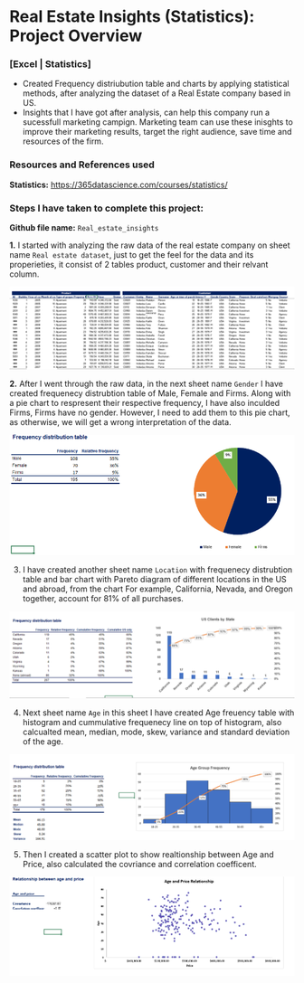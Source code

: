 # Real Estate Insights (Statistics): Project Overview
### [Excel | Statistics]
* Created Frequency distriubution table and charts by applying statistical methods, after analyzing the dataset of a Real Estate company based in US.
* Insights that I have got after analysis, can help this company run a sucessfull marketing campign. Marketing team can use these inisghts to improve their marketing results, target the right audience, save time and resources of the firm. 

### Resources and References used
**Statistics:** https://365datascience.com/courses/statistics/

### Steps I have taken to complete this project:
**Github file name:** `Real_estate_insights`

**1.** I started with analyzing the raw data of the real estate company on sheet name `Real estate dataset`, just to get the feel for the data and its properieties, it consist of 2 tables product, customer and their relvant column.

![](https://github.com/Inder-rana/course_projects/blob/main/Statistics_real_estate/image_dataset.PNG)

**2.** After I went through the raw data, in the next sheet name `Gender` I have created frequenecy distrubtion table of Male, Female and Firms. Along with a pie chart to respresent their respective frequency, I have also inculded Firms, Firms have no gender. However, I need to add them to this pie chart, as otherwise, we will get a wrong interpretation of the data.

![](https://github.com/Inder-rana/course_projects/blob/main/Statistics_real_estate/Image_gender_frequency.PNG)

3. I have created another sheet name `Location` with frequenecy distrubtion table and bar chart with Pareto diagram of different locations in the US and abroad, from the chart For example, California, Nevada, and Oregon together, account for 81% of all purchases. 

![](https://github.com/Inder-rana/course_projects/blob/main/Statistics_real_estate/image_location_frequency.PNG)

4. Next sheet name `Age` in this sheet I have created Age freuency table with histogram and cummulative frequenecy line on top of histogram, also calcualted mean, median, mode, skew, variance and standard deviation of the age.

![](https://github.com/Inder-rana/course_projects/blob/main/Statistics_real_estate/image_age_frequency.PNG)

5. Then I created a scatter plot to show realtionship between Age and Price, also calculated the covriance and correlation coefficent.

![](https://github.com/Inder-rana/course_projects/blob/main/Statistics_real_estate/image_age_price.PNG)




			






